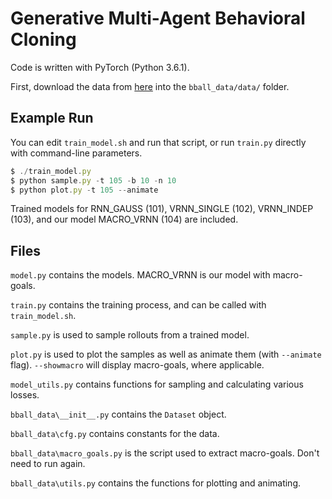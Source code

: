 # Generative Multi-Agent Behavioral Cloning

Code is written with PyTorch (Python 3.6.1).

First, download the data from [here](https://drive.google.com/drive/folders/1g6jlyYGH8rIrJfZ7TrGsCyS0Kf2d0lY-?usp=sharing) into the `bball_data/data/` folder.

## Example Run

You can edit `train_model.sh` and run that script, or run `train.py` directly with command-line parameters.

```javascript
$ ./train_model.py
$ python sample.py -t 105 -b 10 -n 10
$ python plot.py -t 105 --animate
```
Trained models for RNN_GAUSS (101), VRNN_SINGLE (102), VRNN_INDEP (103), and our model MACRO_VRNN (104) are included.

## Files

`model.py` contains the models. MACRO_VRNN is our model with macro-goals.

`train.py` contains the training process, and can be called with `train_model.sh`.

`sample.py` is used to sample rollouts from a trained model.

`plot.py` is used to plot the samples as well as animate them (with `--animate` flag). `--showmacro` will display macro-goals, where applicable.

`model_utils.py` contains functions for sampling and calculating various losses.

`bball_data\__init__.py` contains the `Dataset` object.

`bball_data\cfg.py` contains constants for the data.

`bball_data\macro_goals.py` is the script used to extract macro-goals. Don't need to run again.

`bball_data\utils.py` contains the functions for plotting and animating.
